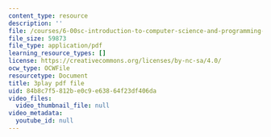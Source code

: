 ```yaml
---
content_type: resource
description: ''
file: /courses/6-00sc-introduction-to-computer-science-and-programming-spring-2011/84b8c7f5812be0c9e63864f23df406da_Fixc8hVo_cY.pdf
file_size: 59873
file_type: application/pdf
learning_resource_types: []
license: https://creativecommons.org/licenses/by-nc-sa/4.0/
ocw_type: OCWFile
resourcetype: Document
title: 3play pdf file
uid: 84b8c7f5-812b-e0c9-e638-64f23df406da
video_files:
  video_thumbnail_file: null
video_metadata:
  youtube_id: null
---
```

